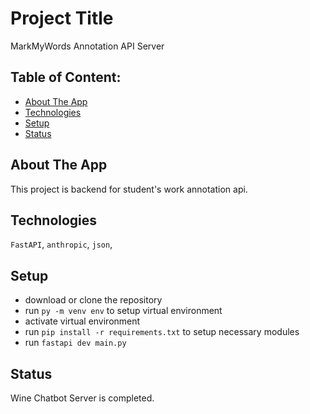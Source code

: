 # Project Title

MarkMyWords Annotation API Server

## Table of Content:

- [About The App](#about-the-app)
- [Technologies](#technologies)
- [Setup](#setup)
- [Status](#status)

## About The App

This project is backend for student's work annotation api.

## Technologies

`FastAPI`, `anthropic`, `json`,

## Setup

- download or clone the repository
- run `py -m venv env` to setup virtual environment
- activate virtual environment
- run `pip install -r requirements.txt` to setup necessary modules
- run `fastapi dev main.py`

## Status

Wine Chatbot Server is completed.
